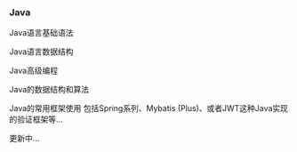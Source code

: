 ### Java

Java语言基础语法

Java语言数据结构

Java高级编程

Java的数据结构和算法

Java的常用框架使用 包括Spring系列、Mybatis (Plus)、或者JWT这种Java实现的验证框架等...

更新中...